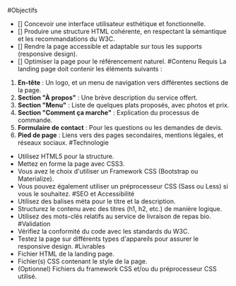 
#Objectifs
- [] Concevoir une interface utilisateur esthétique et fonctionnelle.
- [] Produire une structure HTML cohérente, en respectant la sémantique et les recommandations du W3C.
- [] Rendre la page accessible et adaptable sur tous les supports (responsive design).
- [] Optimiser la page pour le référencement naturel.
#Contenu Requis
La landing page doit contenir les éléments suivants :
1. **En-tête** : Un logo, et un menu de navigation vers différentes sections de la page.
2. **Section "À propos"** : Une brève description du service offert.
3. **Section "Menu"** : Liste de quelques plats proposés, avec photos et prix.
4. **Section "Comment ça marche"** : Explication du processus de commande.
5. **Formulaire de contact** : Pour les questions ou les demandes de devis.
6. **Pied de page** : Liens vers des pages secondaires, mentions légales, et réseaux sociaux.
#Technologie
- Utilisez HTML5 pour la structure.
- Mettez en forme la page avec CSS3.
- Vous avez le choix d'utiliser un Framework CSS (Bootstrap ou Materialize).
- Vous pouvez également utiliser un préprocesseur CSS (Sass ou Less) si vous le souhaitez.
#SEO et Accessibilité
- Utilisez des balises méta pour le titre et la description.
- Structurez le contenu avec des titres (h1, h2, etc.) de manière logique.
- Utilisez des mots-clés relatifs au service de livraison de repas bio.
#Validation
- Vérifiez la conformité du code avec les standards du W3C.
- Testez la page sur différents types d'appareils pour assurer le responsive design.
#Livrables
- Fichier HTML de la landing page.
- Fichier(s) CSS contenant le style de la page.
- (Optionnel) Fichiers du framework CSS et/ou du préprocesseur CSS utilisé.

